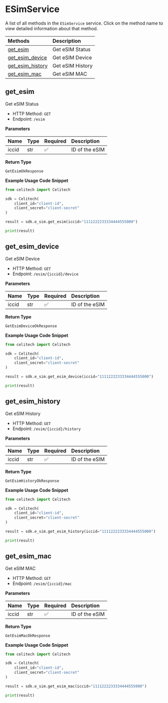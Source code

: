 # ESimService

A list of all methods in the `ESimService` service. Click on the method name to view detailed information about that method.

| Methods                               | Description      |
| :------------------------------------ | :--------------- |
| [get_esim](#get_esim)                 | Get eSIM Status  |
| [get_esim_device](#get_esim_device)   | Get eSIM Device  |
| [get_esim_history](#get_esim_history) | Get eSIM History |
| [get_esim_mac](#get_esim_mac)         | Get eSIM MAC     |

## get_esim

Get eSIM Status

- HTTP Method: `GET`
- Endpoint: `/esim`

**Parameters**

| Name  | Type | Required | Description    |
| :---- | :--- | :------- | :------------- |
| iccid | str  | ✅       | ID of the eSIM |

**Return Type**

`GetEsimOkResponse`

**Example Usage Code Snippet**

```python
from celitech import Celitech

sdk = Celitech(
    client_id="client-id",
    client_secret="client-secret"
)

result = sdk.e_sim.get_esim(iccid="1111222233334444555000")

print(result)
```

## get_esim_device

Get eSIM Device

- HTTP Method: `GET`
- Endpoint: `/esim/{iccid}/device`

**Parameters**

| Name  | Type | Required | Description    |
| :---- | :--- | :------- | :------------- |
| iccid | str  | ✅       | ID of the eSIM |

**Return Type**

`GetEsimDeviceOkResponse`

**Example Usage Code Snippet**

```python
from celitech import Celitech

sdk = Celitech(
    client_id="client-id",
    client_secret="client-secret"
)

result = sdk.e_sim.get_esim_device(iccid="1111222233334444555000")

print(result)
```

## get_esim_history

Get eSIM History

- HTTP Method: `GET`
- Endpoint: `/esim/{iccid}/history`

**Parameters**

| Name  | Type | Required | Description    |
| :---- | :--- | :------- | :------------- |
| iccid | str  | ✅       | ID of the eSIM |

**Return Type**

`GetEsimHistoryOkResponse`

**Example Usage Code Snippet**

```python
from celitech import Celitech

sdk = Celitech(
    client_id="client-id",
    client_secret="client-secret"
)

result = sdk.e_sim.get_esim_history(iccid="1111222233334444555000")

print(result)
```

## get_esim_mac

Get eSIM MAC

- HTTP Method: `GET`
- Endpoint: `/esim/{iccid}/mac`

**Parameters**

| Name  | Type | Required | Description    |
| :---- | :--- | :------- | :------------- |
| iccid | str  | ✅       | ID of the eSIM |

**Return Type**

`GetEsimMacOkResponse`

**Example Usage Code Snippet**

```python
from celitech import Celitech

sdk = Celitech(
    client_id="client-id",
    client_secret="client-secret"
)

result = sdk.e_sim.get_esim_mac(iccid="1111222233334444555000")

print(result)
```
